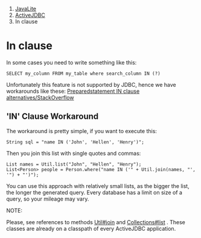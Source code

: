 <ol class=breadcrumb>
   <li><a href=/>JavaLite</a></li>
   <li><a href=/activejdbc>ActiveJDBC</a></li>
   <li class=active>In clause</li>
</ol>
<div class=page-header>
   <h1>In clause <small></small></h1>
</div>




In some cases you need to write something like this:

~~~~ {.prettyprint}
SELECT my_column FROM my_table where search_column IN (?)
~~~~

Unfortunately this feature is not supported by JDBC, hence we have workarounds like these:
[Preparedstatement IN clause alternatives/StackOverflow](http://stackoverflow.com/questions/178479/preparedstatement-in-clause-alternatives)


## 'IN' Clause Workaround

The workaround is pretty simple, if you want to execute this:

~~~~ {.java}
String sql = "name IN ('John', 'Hellen', 'Henry')";
~~~~

Then you join this list with single quotes and commas:

~~~~ {.java}
List names = Util.list("John", "Hellen", "Henry");
List<Person> people = Person.where("name IN ('" + Util.join(names, "', '") + "')");
~~~~

You can use this approach with relatively small lists, as the bigger the list, the longer the generated query. Every database has a limit on size of a query,
so  your mileage may vary.

NOTE:

Please, see references to methods [Util#join](http://javalite.github.io/activejdbc/org/javalite/common/Util.html#join-java.lang.String:A-java.lang.String-)
and [Collections#list](http://javalite.github.io/activejdbc/org/javalite/common/Collections.html#list-T...-) .
These classes are already on a classpath of every ActiveJDBC application.



